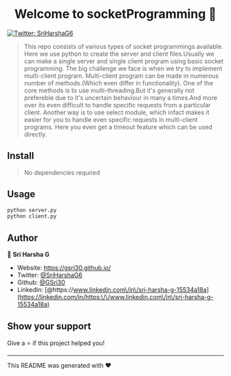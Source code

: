 <h1 align="center">Welcome to socketProgramming 👋</h1>
<p>
  <a href="https://twitter.com/SriHarshaG6" target="_blank">
    <img alt="Twitter: SriHarshaG6" src="https://img.shields.io/twitter/follow/SriHarshaG6.svg?style=social" />
  </a>
</p>

> This repo consists of various types of socket programmings available. Here we use python to create the server and client files.Usually we can make a single server and single client program using basic socket programming. The big challenge we face is when we try to implement multi-client program.
> Multi-client program can be made in numerous number of methods.(Which even differ in functionality).
> One of the core methods is to use multi-threading.But it's generally not prefereble due to it's uncertain behaviour in many a times.And more over its even difficult to handle specific requests from a particular client.
> Another way is to use select module, which infact makes it easier for you to handle even specific requests in multi-client programs. Here you even get a timeout feature which can be used directly.

## Install

> No dependencies required

## Usage

```sh
python server.py
python client.py
```

## Author

👤 **Sri Harsha G**

* Website: https://gsri30.github.io/
* Twitter: [@SriHarshaG6](https://twitter.com/SriHarshaG6)
* Github: [@GSri30](https://github.com/GSri30)
* LinkedIn: [@https:\/\/www.linkedin.com\/in\/sri-harsha-g-15534a18a](https://linkedin.com/in/https:\/\/www.linkedin.com\/in\/sri-harsha-g-15534a18a)

## Show your support

Give a ⭐️ if this project helped you!

***
This README was generated with ❤️
